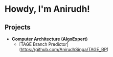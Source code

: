 
# Howdy, I'm Anirudh!


## Projects
- <b>Computer Architecture (AlgoExpert)</b>
  - [TAGE Branch Predictor] (https://github.com/AnirudhSinga/TAGE_BP)
